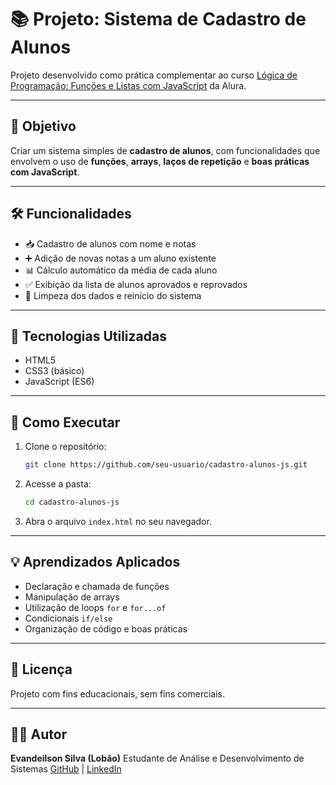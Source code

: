 # 📚 Projeto: Sistema de Cadastro de Alunos

Projeto desenvolvido como prática complementar ao curso [Lógica de Programação: Funções e Listas com JavaScript](https://cursos.alura.com.br/course/logica-programacao-funcoes-listas) da Alura.

---

## 🎯 Objetivo

Criar um sistema simples de **cadastro de alunos**, com funcionalidades que envolvem o uso de **funções**, **arrays**, **laços de repetição** e **boas práticas com JavaScript**.

---

## 🛠️ Funcionalidades

- 📥 Cadastro de alunos com nome e notas
- ➕ Adição de novas notas a um aluno existente
- 📊 Cálculo automático da média de cada aluno
- ✅ Exibição da lista de alunos aprovados e reprovados
- 🧹 Limpeza dos dados e reinício do sistema

---

## 🚀 Tecnologias Utilizadas

- HTML5
- CSS3 (básico)
- JavaScript (ES6)

---

## 🔄 Como Executar

1. Clone o repositório:
    ```bash
    git clone https://github.com/seu-usuario/cadastro-alunos-js.git
    ```

2. Acesse a pasta:

    ```bash
    cd cadastro-alunos-js
    ```
3. Abra o arquivo `index.html` no seu navegador.

---

## 💡 Aprendizados Aplicados

* Declaração e chamada de funções
* Manipulação de arrays
* Utilização de loops `for` e `for...of`
* Condicionais `if/else`
* Organização de código e boas práticas

---

## 📜 Licença

Projeto com fins educacionais, sem fins comerciais.

---

## 👨‍💻 Autor

**Evandeilson Silva (Lobão)**
Estudante de Análise e Desenvolvimento de Sistemas
[GitHub](https://github.com/lobaosilvaaa) | [LinkedIn](https://www.linkedin.com/in/evandeilson-silva-64b20028a/)